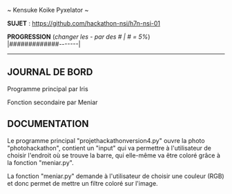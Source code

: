 ~ Kensuke Koike Pyxelator ~

**SUJET** : https://github.com/hackathon-nsi/h7n-nsi-01

**PROGRESSION** (*changer les - par des # | # = 5%*)<br />
|#############-------|

<hr />
<!-- ne pas effacer les lignes ci-dessus et mettre à jour la progression régulièrement -->

## JOURNAL DE BORD

Programme principal par Iris

Fonction secondaire par Meniar

## DOCUMENTATION
Le programme principal "projethackathonversion4.py" ouvre la photo "photohackathon", contient un "input" qui va permettre à l'utilisateur de choisir l'endroit où se trouve la barre, qui elle-même va être coloré grâce à la fonction "meniar.py".

La fonction "meniar.py" demande à l'utilisateur de choisir une couleur (RGB) et donc permet de mettre un filtre coloré sur l'image.
